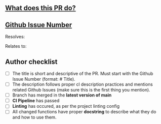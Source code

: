 ## [What does this PR do?](https://google.github.io/eng-practices/review/developer/cl-descriptions)

<!--
Here, include a brief description of the PR. What is being changed, why was it changed in the first place, and how is it the best change that could have been made here.
If there are any shortcomings at all, make sure that is also included here.
 -->

## [Github Issue Number](https://docs.github.com/en/issues/tracking-your-work-with-issues/about-issues)

Resolves:
<!--
  What issue does it resolve?
  -->

Relates to:
<!--
  If any, include the issue that this may relate to (child issue or part of the solution)
  -->


## Author checklist

- [ ] The title is short and descriptive of the PR. Must start with the Github Issue Number (format: #<Issue Number> Title).
- [ ] The description follows proper cl description practices and mentions related Github Issues (make sure this is the first thing you mention).
- [ ] Branch has merged in the **latest version of main**
- [ ] **CI Pipeline** has passed  
- [ ] **Linting** has occured, as per the project linting config 
- [ ] All changed functions have proper **docstring** to describe what they do and how to use them.

